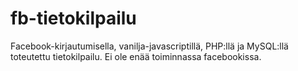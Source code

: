 # fb-tietokilpailu
Facebook-kirjautumisella, vanilja-javascriptillä, PHP:llä ja MySQL:llä toteutettu tietokilpailu.
Ei ole enää toiminnassa facebookissa.
